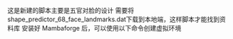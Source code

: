 <!--
 * @Author: twjohnsontsai twjohnsontsai@icloud.com
 * @Date: 2023-04-01 10:08:32
 * @LastEditors: twjohnsontsai twjohnsontsai@icloud.com
 * @LastEditTime: 2023-04-05 15:00:29
 * @FilePath: /talk/README.md
 * @Description: 这是默认设置,请设置`customMade`, 打开koroFileHeader查看配置 进行设置: https://github.com/OBKoro1/koro1FileHeader/wiki/%E9%85%8D%E7%BD%AE
-->
这是新建的脚本主要是五官对脸的设计
需要将shape_predictor_68_face_landmarks.dat下载到本地端，这样脚本才能找到资料库
安装好 Mambaforge 后，可以使用以下命令创建虚拟环境